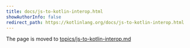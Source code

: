 ```yaml
---
title: docs/js-to-kotlin-interop.html
showAuthorInfo: false
redirect_path: https://kotlinlang.org/docs/js-to-kotlin-interop.html
---
```


The page is moved to [topics/js-to-kotlin-interop.md](docs/topics/js-to-kotlin-interop.md)
